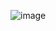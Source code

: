 ![image](https://user-images.githubusercontent.com/77121931/223197164-25af14e3-5fbe-4f81-a4c3-1845706b384d.png)
